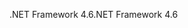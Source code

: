 <span data-ttu-id="d994f-101">.NET Framework 4.6</span><span class="sxs-lookup"><span data-stu-id="d994f-101">.NET Framework 4.6</span></span>
